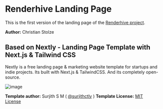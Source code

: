 # Renderhive Landing Page

This is the first version of the landing page of the [Renderhive project](https://www.renderhive.io).

**Author:** Christian Stolze

## Based on Nextly - Landing Page Template with Next.js & Tailwind CSS

Nextly is a free landing page & marketing website template for  startups and indie projects. Its built with Next.js & TailwindCSS.
And its completely open-source.

![image](https://user-images.githubusercontent.com/1884712/121497169-03228680-c990-11eb-975a-e77fddc43de0.png)

**Template author:** Surjith S M ( [@surjithctly](https://surjithctly.in/) )
**Template License:** [MIT License](https://www.renderhive.io)
